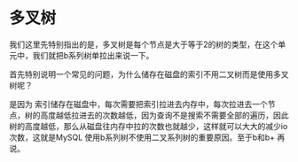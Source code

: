 # 多叉树
我们这里先特别指出的是，多叉树是每个节点是大于等于2的树的类型，在这个单元中，我们就把b系列树单拉出来说一下。

首先特别说明一个常见的问题，为什么储存在磁盘的索引不用二叉树而是使用多叉树呢？

是因为 索引储存在磁盘中，每次需要把索引拉进去内存中，每次拉进去一个节点，树的高度越低拉进去的次数越低，因为查询不是搜索不需要全部的遍历，因此 树的高度越低，那么从磁盘往内存中拉的次数也就越少，这样就可以大大的减少io次数，这就是MySQL 使用b系列树不使用二叉系列树的重要原因。至于b和b+ 再说。

